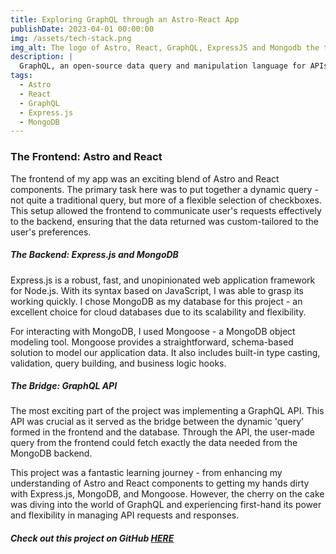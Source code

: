 ```yaml
---
title: Exploring GraphQL through an Astro-React App
publishDate: 2023-04-01 00:00:00
img: /assets/tech-stack.png
img_alt: The logo of Astro, React, GraphQL, ExpressJS and Mongodb the technologies I used for this project.
description: |
  GraphQL, an open-source data query and manipulation language for APIs, has always intrigued me with its numerous features. The possibilities seemed endless, and I was eager to dive into it. To get a hands-on experience, I decided to build a simple app using Astro with some React components, complemented with an Express.js backend and a cloud MongoDB database.
tags:
  - Astro
  - React
  - GraphQL
  - Express.js
  - MongoDB
---
```


### The Frontend: Astro and React

The frontend of my app was an exciting blend of Astro and React components. The primary task here was to put together a dynamic query - not quite a traditional query, but more of a flexible selection of checkboxes. This setup allowed the frontend to communicate user's requests effectively to the backend, ensuring that the data returned was custom-tailored to the user's preferences.

##### The Backend: Express.js and MongoDB

Express.js is a robust, fast, and unopinionated web application framework for Node.js. With its syntax based on JavaScript, I was able to grasp its working quickly. I chose MongoDB as my database for this project - an excellent choice for cloud databases due to its scalability and flexibility.

For interacting with MongoDB, I used Mongoose - a MongoDB object modeling tool. Mongoose provides a straightforward, schema-based solution to model our application data. It also includes built-in type casting, validation, query building, and business logic hooks.

##### The Bridge: GraphQL API

The most exciting part of the project was implementing a GraphQL API. This API was crucial as it served as the bridge between the dynamic 'query' formed in the frontend and the database. Through the API, the user-made query from the frontend could fetch exactly the data needed from the MongoDB backend.

This project was a fantastic learning journey - from enhancing my understanding of Astro and React components to getting my hands dirty with Express.js, MongoDB, and Mongoose. However, the cherry on the cake was diving into the world of GraphQL and experiencing first-hand its power and flexibility in managing API requests and responses.

##### Check out this project on GitHub <a href="https://github.com/kiralyzoltan98/expressjs_graphql_mongodb_backend">HERE</a>
